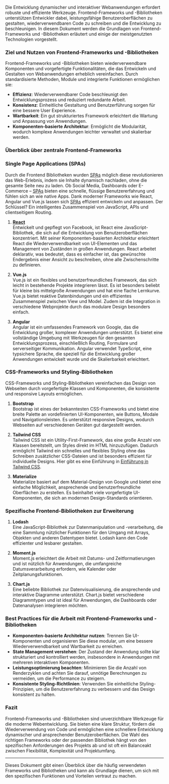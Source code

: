 Die Entwicklung dynamischer und interaktiver Webanwendungen erfordert robuste und effiziente Werkzeuge. Frontend-Frameworks und -Bibliotheken unterstützen Entwickler dabei, leistungsfähige Benutzeroberflächen zu gestalten, wiederverwendbaren Code zu schreiben und die Entwicklung zu beschleunigen. In diesem Dokument werden die Grundlagen von Frontend-Frameworks und -Bibliotheken erläutert und einige der meistgenutzten Technologien vorgestellt.

### Ziel und Nutzen von Frontend-Frameworks und -Bibliotheken

Frontend-Frameworks und -Bibliotheken bieten wiederverwendbare Komponenten und vorgefertigte Funktionalitäten, die das Entwickeln und Gestalten von Webanwendungen erheblich vereinfachen. Durch standardisierte Methoden, Module und integrierte Funktionen ermöglichen sie:

- **Effizienz**: Wiederverwendbarer Code beschleunigt den Entwicklungsprozess und reduziert redundante Arbeit.
- **Konsistenz**: Einheitliche Gestaltung und Benutzerführung sorgen für eine bessere User Experience.
- **Wartbarkeit**: Ein gut strukturiertes Framework erleichtert die Wartung und Anpassung von Anwendungen.
- **Komponenten-basierte Architektur**: Ermöglicht die Modularität, wodurch komplexe Anwendungen leichter verwaltet und skalierbar werden.

### Überblick über zentrale Frontend-Frameworks
### Single Page Applications (SPAs)
Durch die Frontend Bibliotheken wurden [SPAs](Single%20Page%20Applications.md) möglich diese revolutionieren das Web-Erlebnis, indem sie Inhalte dynamisch nachladen, ohne die gesamte Seite neu zu laden. Ob Social Media, Dashboards oder E-Commerce – [SPAs](Single%20Page%20Applications.md)  bieten eine schnelle, flüssige Benutzererfahrung und fühlen sich an wie native Apps. Dank moderner Frameworks wie React, Angular und Vue.js lassen sich [SPAs](Single%20Page%20Applications.md) effizient entwickeln und anpassen. Der Schlüssel? Ein intelligentes Zusammenspiel von JavaScript, APIs und clientseitigem Routing.

1. **[React](Frameworks%20&%20Libraries/Frontend-Frameworks/JavaScript-Biblibiotheken/React/Einführung%20in%20React.md)**  
    Entwickelt und gepflegt von Facebook, ist React eine JavaScript-Bibliothek, die sich auf die Entwicklung von Benutzeroberflächen konzentriert. Mit seiner Komponenten-basierten Architektur erleichtert React die Wiederverwendbarkeit von UI-Elementen und das Management von Zuständen in großen Anwendungen. React arbeitet deklarativ, was bedeutet, dass es einfacher ist, das gewünschte Endergebnis einer Ansicht zu beschreiben, ohne alle Zwischenschritte zu definieren.
    
2. **Vue.js**  
    Vue.js ist ein flexibles und benutzerfreundliches Framework, das sich leicht in bestehende Projekte integrieren lässt. Es ist besonders beliebt für kleine bis mittelgroße Anwendungen und hat eine flache Lernkurve. Vue.js bietet reaktive Datenbindungen und ein effizientes Zusammenspiel zwischen View und Model. Zudem ist die Integration in verschiedene Webprojekte durch das modulare Design besonders einfach.
    
3. **Angular**  
    Angular ist ein umfassendes Framework von Google, das die Entwicklung großer, komplexer Anwendungen unterstützt. Es bietet eine vollständige Umgebung mit Werkzeugen für den gesamten Entwicklungsprozess, einschließlich Routing, Formulare und serverseitiger Kommunikation. Angular verwendet TypeScript, eine typsichere Sprache, die speziell für die Entwicklung großer Anwendungen entwickelt wurde und die Skalierbarkeit erleichtert.
    

### CSS-Frameworks und Styling-Bibliotheken

CSS-Frameworks und Styling-Bibliotheken vereinfachen das Design von Webseiten durch vorgefertigte Klassen und Komponenten, die konsistente und responsive Layouts ermöglichen.

1. **Bootstrap**  
    Bootstrap ist eines der bekanntesten CSS-Frameworks und bietet eine breite Palette an vordefinierten UI-Komponenten, wie Buttons, Modale und Navigationsleisten. Es unterstützt responsive Designs, wodurch Webseiten auf verschiedenen Geräten gut dargestellt werden.
    
2. **Tailwind CSS**  
    Tailwind CSS ist ein Utility-First-Framework, das eine große Anzahl von Klassen bereitstellt, um Styles direkt im HTML hinzuzufügen. Dadurch ermöglicht Tailwind ein schnelles und flexibles Styling ohne das Schreiben zusätzlicher CSS-Dateien und ist besonders effizient für individuelle Designs. Hier gibt es eine Einführung in [Einführung in Tailwind CSS](Einführung%20in%20Tailwind%20CSS.md).
    
3. **Materialize**  
    Materialize basiert auf dem Material-Design von Google und bietet eine einfache Möglichkeit, ansprechende und benutzerfreundliche Oberflächen zu erstellen. Es beinhaltet viele vorgefertigte UI-Komponenten, die sich an modernen Design-Standards orientieren.

### Spezifische Frontend-Bibliotheken zur Erweiterung

1. **Lodash**  
    Eine JavaScript-Bibliothek zur Datenmanipulation und -verarbeitung, die eine Sammlung nützlicher Funktionen für den Umgang mit Arrays, Objekten und anderen Datentypen bietet. Lodash kann den Code effizienter und lesbarer gestalten.
    
2. **Moment.js**  
    Moment.js erleichtert die Arbeit mit Datums- und Zeitformatierungen und ist nützlich für Anwendungen, die umfangreiche Datumsverarbeitung erfordern, wie Kalender oder Zeitplanungsfunktionen.
    
3. **Chart.js**  
    Eine beliebte Bibliothek zur Datenvisualisierung, die ansprechende und interaktive Diagramme unterstützt. Chart.js bietet verschiedene Diagrammtypen und ist ideal für Anwendungen, die Dashboards oder Datenanalysen integrieren möchten.
    

### Best Practices für die Arbeit mit Frontend-Frameworks und -Bibliotheken

- **Komponenten-basierte Architektur nutzen**: Trennen Sie UI-Komponenten und organisieren Sie diese modular, um eine bessere Wiederverwendbarkeit und Wartbarkeit zu erreichen.
- **State Management verstehen**: Der Zustand der Anwendung sollte klar strukturiert und kontrolliert werden, insbesondere in Anwendungen mit mehreren interaktiven Komponenten.
- **Leistungsoptimierung beachten**: Minimieren Sie die Anzahl von Renderzyklen und achten Sie darauf, unnötige Berechnungen zu vermeiden, um die Performance zu steigern.
- **Konsistente Styling-Richtlinien**: Verwenden Sie einheitliche Styling-Prinzipien, um die Benutzererfahrung zu verbessern und das Design konsistent zu halten.

### Fazit

Frontend-Frameworks und -Bibliotheken sind unverzichtbare Werkzeuge für die moderne Webentwicklung. Sie bieten eine klare Struktur, fördern die Wiederverwendung von Code und ermöglichen eine schnellere Entwicklung dynamischer und ansprechender Benutzeroberflächen. Die Wahl des richtigen Frameworks oder der passenden Bibliothek hängt von den spezifischen Anforderungen des Projekts ab und ist oft ein Balanceakt zwischen Flexibilität, Komplexität und Projektumfang.

---

Dieses Dokument gibt einen Überblick über die häufig verwendeten Frameworks und Bibliotheken und kann als Grundlage dienen, um sich mit den spezifischen Funktionen und Vorteilen vertraut zu machen.
